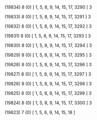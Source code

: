 (19834) 8 (0) [ 1, 5, 8, 9, 14, 15, 17, 3290 ] 3 


(19833) 8 (0) [ 1, 5, 8, 9, 14, 15, 17, 3291 ] 3 


(19832) 8 (0) [ 1, 5, 8, 9, 14, 15, 17, 3292 ] 3 


(19831) 8 (0) [ 1, 5, 8, 9, 14, 15, 17, 3293 ] 3 


(19830) 8 (0) [ 1, 5, 8, 9, 14, 15, 17, 3294 ] 3 


(19829) 8 (0) [ 1, 5, 8, 9, 14, 15, 17, 3295 ] 3 


(19828) 8 (0) [ 1, 5, 8, 9, 14, 15, 17, 3296 ] 3 


(19827) 8 (0) [ 1, 5, 8, 9, 14, 15, 17, 3297 ] 3 


(19826) 8 (0) [ 1, 5, 8, 9, 14, 15, 17, 3298 ] 3 


(19825) 8 (0) [ 1, 5, 8, 9, 14, 15, 17, 3299 ] 3 


(19824) 8 (0) [ 1, 5, 8, 9, 14, 15, 17, 3300 ] 3 


(19823) 7 (0) [ 1, 5, 8, 9, 14, 15, 18 ]  

